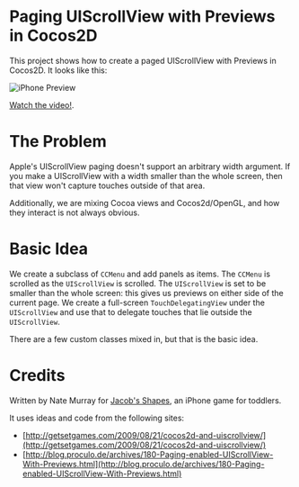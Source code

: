 # Paging UIScrollView with Previews in Cocos2D

This project shows how to create a paged UIScrollView with Previews
in Cocos2D. It looks like this:

![iPhone Preview](http://github.com/jashmenn/shapes-panels/raw/master/Resources/iphone-preview.jpg)

[Watch the video!](http://www.youtube.com/watch?v=2IgbRzGfBHk&fmt=22).

# The Problem

Apple's UIScrollView paging doesn't support an arbitrary width argument. If you
make a UIScrollView with a width smaller than the whole screen, then that view
won't capture touches outside of that area.

Additionally, we are mixing Cocoa views and Cocos2d/OpenGL, and how they interact is
not always obvious.  

# Basic Idea

We create a subclass of `CCMenu` and add panels as items. The `CCMenu` is scrolled
as the `UIScrollView` is scrolled. The `UIScrollView` is set to be smaller than
the whole screen: this gives us previews on either side of the current page.
We create a full-screen `TouchDelegatingView` under the `UIScrollView` and use
that to delegate touches that lie outside the `UIScrollView`.

There are a few custom classes mixed in, but that is the basic idea.

# Credits

Written by Nate Murray for [Jacob's Shapes](http://www.littlehiccup.com), an
iPhone game for toddlers.

It uses ideas and code from the following sites:

 *   [http://getsetgames.com/2009/08/21/cocos2d-and-uiscrollview/](http://getsetgames.com/2009/08/21/cocos2d-and-uiscrollview/)
 *   [http://blog.proculo.de/archives/180-Paging-enabled-UIScrollView-With-Previews.html](http://blog.proculo.de/archives/180-Paging-enabled-UIScrollView-With-Previews.html)
 

